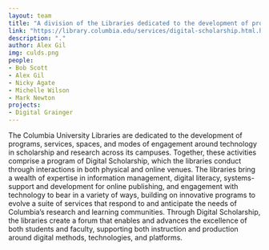 ```yaml
---
layout: team
title: "A division of the Libraries dedicated to the development of programs, services, spaces, and modes of engagement around technology in scholarship and research across its campuses."
link: "https://library.columbia.edu/services/digital-scholarship.html.html" 
description: "."
author: Alex Gil
img: culds.png
people:
- Bob Scott
- Alex Gil
- Nicky Agate
- Michelle Wilson
- Mark Newton
projects:
- Digital Grainger
---
```


The Columbia University Libraries are dedicated to the development of programs, services, spaces, and modes of engagement around technology in scholarship and research across its campuses. Together, these activities comprise a program of Digital Scholarship, which the libraries conduct through interactions in both physical and online venues. The libraries bring a wealth of expertise in information management, digital literacy, systems-support and development for online publishing, and engagement with technology to bear in a variety of ways, building on innovative programs to evolve a suite of services that respond to and anticipate the needs of Columbia’s research and learning communities. Through Digital Scholarship, the libraries create a forum that enables and advances the excellence of both students and faculty, supporting both instruction and production around digital methods, technologies, and platforms.